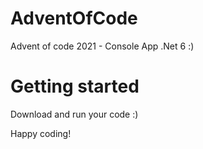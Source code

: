 # AdventOfCode
Advent of code 2021 - Console App .Net 6 :)

# Getting started

Download and run your code :) 

Happy coding! 
